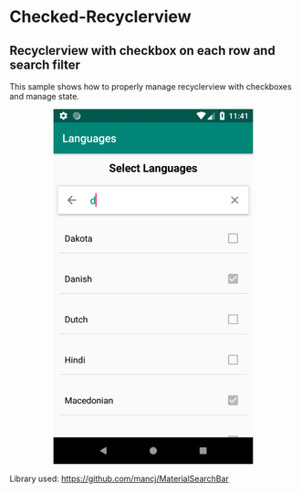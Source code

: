 # Checked-Recyclerview
## Recyclerview with checkbox on each row and search filter

This sample shows how to properly manage recyclerview with checkboxes and manage state.


<p align="center">
  <img src="https://github.com/Mobeyosoft/Checked-Recyclerview/blob/master/screenshot.png" width="350" title="Screenshot">
</p>


Library used:
https://github.com/mancj/MaterialSearchBar
